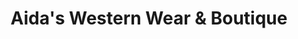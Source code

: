 ---
title: "Aida's Western Wear & Boutique"
url: /cleburne/aidas-western-wear-und-boutique/
shop: Kleidung
---